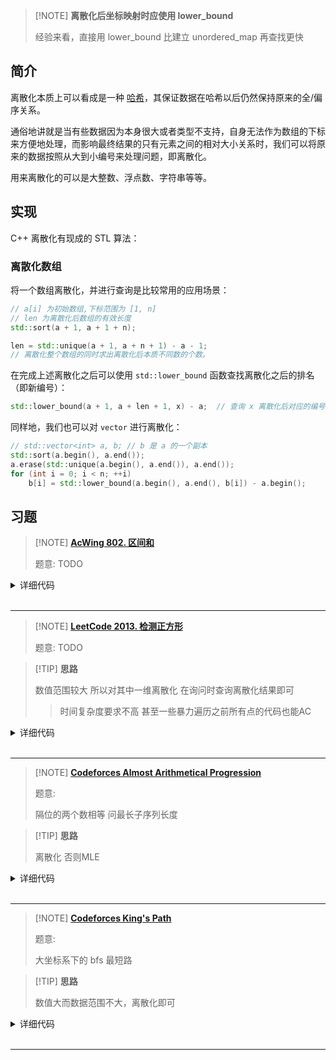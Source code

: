 > [!NOTE] **离散化后坐标映射时应使用 lower_bound**
> 
> 经验来看，直接用 lower_bound 比建立 unordered_map 再查找更快
## 简介

离散化本质上可以看成是一种 [哈希](string/hash.md)，其保证数据在哈希以后仍然保持原来的全/偏序关系。

通俗地讲就是当有些数据因为本身很大或者类型不支持，自身无法作为数组的下标来方便地处理，而影响最终结果的只有元素之间的相对大小关系时，我们可以将原来的数据按照从大到小编号来处理问题，即离散化。

用来离散化的可以是大整数、浮点数、字符串等等。

## 实现

C++ 离散化有现成的 STL 算法：

### 离散化数组

将一个数组离散化，并进行查询是比较常用的应用场景：

```cpp
// a[i] 为初始数组,下标范围为 [1, n]
// len 为离散化后数组的有效长度
std::sort(a + 1, a + 1 + n);

len = std::unique(a + 1, a + n + 1) - a - 1;
// 离散化整个数组的同时求出离散化后本质不同数的个数。
```

在完成上述离散化之后可以使用 `std::lower_bound` 函数查找离散化之后的排名（即新编号）：

```cpp
std::lower_bound(a + 1, a + len + 1, x) - a;  // 查询 x 离散化后对应的编号
```

同样地，我们也可以对 `vector` 进行离散化：

```cpp
// std::vector<int> a, b; // b 是 a 的一个副本
std::sort(a.begin(), a.end());
a.erase(std::unique(a.begin(), a.end()), a.end());
for (int i = 0; i < n; ++i)
    b[i] = std::lower_bound(a.begin(), a.end(), b[i]) - a.begin();
```

## 习题

> [!NOTE] **[AcWing 802. 区间和](https://www.acwing.com/problem/content/804/)**
> 
> 题意: TODO

<details>
<summary>详细代码</summary>
<!-- tabs:start -->

##### **C++ yxc**

分析一下y总的代码。

主要分为5大步： 

1. 读输入。将每次读入的 x c push_back()到 add 中，将每次读入的位置 x push_back() 到 alls 中，将每次读入的 l r push_back() 到 query 中。 

2. 排序、去重。 
   
3. 通过遍历 add ，完成在离散化的数组映射到的 a 数组中进行加上 c 的操作（用到 find 函数）。 
   
4. 初始化 s 数组。 5.通过遍历 query ，完成求区间 [l,r] 的和。

```cpp
#include <iostream>
#include <vector>
#include <algorithm>

using namespace std;

typedef pair<int, int> PII;

const int N = 300010;

int n, m;
int a[N], s[N];

vector<int> alls;
vector<PII> add, query;

int find(int x) {
    int l = 0, r = alls.size() - 1;
    while (l < r) {
        int mid = l + r >> 1;
        if (alls[mid] >= x) r = mid;
        else l = mid + 1;
    }
    return r + 1;
}

vector<int>::iterator unique(vector<int> &a) {
    int j = 0;
    for (int i = 0; i < a.size(); i ++ )
        if (!i || a[i] != a[i - 1])
            a[j ++ ] = a[i];
    // a[0] ~ a[j - 1] 所有a中不重复的数

    return a.begin() + j;
}

int main() {
    cin >> n >> m;
    for (int i = 0; i < n; i ++ ) {
        int x, c;
        cin >> x >> c;
        add.push_back({x, c});

        alls.push_back(x);
    }

    for (int i = 0; i < m; i ++ ) {
        int l, r;
        cin >> l >> r;
        query.push_back({l, r});

        alls.push_back(l);
        alls.push_back(r);
    }

    // 去重
    sort(alls.begin(), alls.end());
    alls.erase(unique(alls), alls.end());

    // 处理插入
    for (auto item : add) {
        int x = find(item.first);
        a[x] += item.second;
    }

    // 预处理前缀和
    for (int i = 1; i <= alls.size(); i ++ ) s[i] = s[i - 1] + a[i];

    // 处理询问
    for (auto item : query) {
        int l = find(item.first), r = find(item.second);
        cout << s[r] - s[l - 1] << endl;
    }

    return 0;
}
```

##### **C++**

官方题解中：

> find 函数的功能，输入一个离散数组的位置（映射前的位置）x ：返回连续数组的位置 +1 （映射后的位置 +1 ）。 
> 
> +1 的目的是为了求区间和时少一步下标为 0 的判断

这个说法站不住脚，其实求区间和时可以直接让 find 返 回 l ，求区间和时使用 sum[i-1] + arr[i-1] 。

原题返回 +1 本质是使得 find 找到的下标范围0 ~ n-1 与前缀和的范围 1 ~ n 保持一致。其实在输出的时候求 sum[r+1]-sum[l] 同样能够实现这样的效果，而且更易理解。

```cpp
#include <bits/stdc++.h>
using namespace std;

int n, m, x, c, l, r;
int arr[300005], sum[300005];
vector<int> alls;  // 所有坐标 用于离散化
vector<pair<int, int>> add, query;

int find(int x) {
    int l = 0, r = alls.size() - 1;
    while (l < r) {
        int m = l + (r - l) / 2;
        if (alls[m] < x)
            l = m + 1;
        else
            r = m;
    }
    return l;
}

/*
vector<int>::iterator unique(vector<int> &a) {
    int j = 0;
    for (int i = 0; i < a.size(); ++ i )
        if (!i || a[i] != a[i - 1]) a[j ++ ] = a[i];
    return a.begin() + j;
}
*/

int main() {
    scanf("%d%d", &n, &m);
    for (int i = 0; i < n; ++i) {
        scanf("%d%d", &x, &c);
        add.push_back({x, c});
        alls.push_back(x);
    }
    for (int i = 0; i < m; ++i) {
        scanf("%d%d", &l, &r);
        query.push_back({l, r});
        alls.push_back(l);
        alls.push_back(r);
    }
    // 排序去重
    sort(alls.begin(), alls.end());
    // c++内置函数
    alls.erase(unique(alls.begin(), alls.end()), alls.end());
    // alls.erase(unique(alls), alls.end());
    // 处理插入
    for (auto p : add) {
        int x = find(p.first);
        arr[x] += p.second;
    }
    // 预处理前缀和
    for (int i = 1; i <= alls.size(); ++i) sum[i] = sum[i - 1] + arr[i - 1];
    // 处理询问
    for (auto p : query) {
        int l = find(p.first), r = find(p.second);
        printf("%d\n", sum[r + 1] - sum[l]);
    }
}

/*
0 1 2 3 4 5 6
x 1 3 4 6 7 8
  2 6 0 0 5 0
0 2 8 8 8 13 13
查 1,3 下标 1,2 但是使用同一个find函数返回的是 0 1
*/
```

##### **Python**

```python
# 整数的离散化
# 比如：一个a有序序列的值域很大，但是数的个数很少；这个时候不能开一个非常大的数组（会超时），这个时候就需要把值域映射到从0开始自然数
# 离散化有两个问题：1）a数组中可能有重复元素，所以需要去重 ===> 在c++中推荐用库函数来完成：								 
#                     	 sort(alls.begin(), alls.end());
#                     	 alls.erase(unique(alls), alls.end());
#               2）需要可以快速映射，如何算出a里的每个值映射后的值是多少；找一个x在a中的下标是多少 ===> 由于是有序的，用二分来找。
#												 find(x) //找到第一个大于等于x的位置
def find(x):
    """二分查找模板，从索引数组alls中找到大于等于x的最小的索引"""
    l = 0
    r = len(alls) - 1
    while l < r:
        mid = l + r >> 1
        if alls[mid] >= x:
            r = mid  # ！！！if条件忘记了=号
        else:
            l = mid + 1
    return l + 1  # 因为要计算前缀和，所以加1保证索引从1开始


if __name__ == "__main__":
    n, m = map(int, input().split())
    N = 300010
    a = [0] * N  # 用于存储离散化后的索引和对应值，其中索引对应离散化后的索引，值对应离散化前索引的取值
    s = [0] * N  # 存a数组的前缀和数组

    add = []  # 存储插入操作的二元组
    query = []  # 存储查询操作的二元组

    alls = []  # 存储离散化前输入的所有索引，n+2*m

    for i in range(n):
        x, c = map(int, input().split())
        add.append((x, c))
        alls.append(x)

    for i in range(m):
        l, r = map(int, input().split())
        query.append((l, r))
        alls.append(l)
        alls.append(r)

    alls = list(set(sorted(alls)))  # 将alls数组排序并去重

    # 1. 处理插入
    for x, c in add:
        x2 = find(x)
        a[x2] += c

    # 2. 处理前缀和
    for i in range(1, len(alls) + 1):
        s[i] = s[i - 1] + a[i]

    # 3. 处理查询
    for l, r in query:
        l2 = find(l)
        r2 = find(r)
        res = s[r2] - s[l2 - 1]
        print(res)

# Acwing 759---橙子染色 也是一个离散化的问题。

```

<!-- tabs:end -->
</details>

<br>

* * *

> [!NOTE] **[LeetCode 2013. 检测正方形](https://leetcode.cn/problems/detect-squares/)**
> 
> 题意: TODO

> [!TIP] **思路**
> 
> 数值范围较大 所以对其中一维离散化 在询问时查询离散化结果即可
> 
> > 时间复杂度要求不高 甚至一些暴力遍历之前所有点的代码也能AC

<details>
<summary>详细代码</summary>
<!-- tabs:start -->

##### **C++**

```cpp
class DetectSquares {
public:
    const static int N = 1010;
    
    int g[N][N];
    set<int> xs[N];
    vector<int> dir = {-1, 1};
    
    int get(int a, int b, int c) {
        return a * b * c;
    }
    
    bool check(int x, int y) {
        // can be zero
        return x >= 0 && x < N && y >= 0 && y < N;
    }
    
    DetectSquares() {
        memset(g, 0, sizeof g);
    }
    
    void add(vector<int> point) {
        int x = point[0], y = point[1];
        g[x][y] ++ ;
        xs[x].insert(y);    // we donot care whether it's duplicated
    }
    
    int count(vector<int> point) {
        int res = 0;
        int x1 = point[0], y1 = point[1];
        for (auto y2 : xs[x1]) 
            if (y2 != y1) {
                int d = y2 - y1, x2 = x1;
                for (auto f : dir) {
                    int x3 = x1 + f * d, y3 = y1;
                    int x4 = x1 + f * d, y4 = y2;
                    if (check(x2, y2) && check(x3, y3) && check(x4, y4))
                        res += get(g[x2][y2], g[x3][y3], g[x4][y4]);
                }
            }
        return res;
    }
};

/**
 * Your DetectSquares object will be instantiated and called as such:
 * DetectSquares* obj = new DetectSquares();
 * obj->add(point);
 * int param_2 = obj->count(point);
 */
```

##### **Python**

```python

```

<!-- tabs:end -->
</details>

<br>

* * *

> [!NOTE] **[Codeforces Almost Arithmetical Progression](http://codeforces.com/problemset/problem/255/C)**
> 
> 题意: 
> 
> 隔位的两个数相等 问最长子序列长度

> [!TIP] **思路**
> 
> 离散化 否则MLE

<details>
<summary>详细代码</summary>
<!-- tabs:start -->

##### **C++**

```cpp
// Problem: C. Almost Arithmetical Progression
// Contest: Codeforces - Codeforces Round #156 (Div. 2)
// URL: https://codeforces.com/problemset/problem/255/C
// Memory Limit: 256 MB
// Time Limit: 1000 ms

#include <bits/stdc++.h>
using namespace std;

const static int N = 4e3 + 10;

int n, a[N];
// unordered_map<int, int> f[N]; // MLE
int f[N][N + N];

int idx = 0;
unordered_map<int, int> h;
int get(int x) {
    if (h.count(x))
        return h[x];
    return h[x] = ++idx;
}

int main() {
    cin >> n;
    int res = 0;
    for (int i = 1; i <= n; ++i) {
        cin >> a[i];
        a[i] = get(a[i]);
        for (int j = 1; j < i; ++j) {
            int d = a[i] - a[j];
            f[i][d + N] = max(f[i][d + N], f[j][-d + N] + 1);
            res = max(res, f[i][d + N] + 1);
        }
    }
    res = max(res, min(2, n));
    cout << res << endl;

    return 0;
}
```

##### **Python**

```python

```

<!-- tabs:end -->
</details>

<br>

* * *

> [!NOTE] **[Codeforces King's Path](http://codeforces.com/problemset/problem/242/C)**
> 
> 题意: 
> 
> 大坐标系下的 bfs 最短路

> [!TIP] **思路**
> 
> 数值大而数据范围不大，离散化即可

<details>
<summary>详细代码</summary>
<!-- tabs:start -->

##### **C++**

```cpp
// Problem: C. King's Path
// Contest: Codeforces - Codeforces Round #149 (Div. 2)
// URL: https://codeforces.com/problemset/problem/242/C
// Memory Limit: 256 MB
// Time Limit: 2000 ms

#include <bits/stdc++.h>
using namespace std;

using LL = long long;
using PII = pair<int, int>;

int dx[8] = {-1, -1, -1, 0, 1, 1, 1, 0}, dy[8] = {-1, 0, 1, 1, 1, 0, -1, -1};

int sx, sy, tx, ty;
int m;
unordered_map<int, int> r2idx;
vector<vector<PII>> segs;
unordered_map<LL, int> dis;

LL encode(LL x, LL y) { return (x << 32) | y; }

bool check(int x, int y) {
    if (r2idx.find(x) == r2idx.end())
        return false;
    auto& seg = segs[r2idx[x]];
    for (auto& [l, r] : seg)
        if (y >= l && y <= r)
            return true;
    return false;
}

int main() {
    ios::sync_with_stdio(false);
    cin.tie(nullptr);
    cout.tie(nullptr);

    cin >> sx >> sy >> tx >> ty;

    cin >> m;
    while (m--) {
        int r, a, b;
        cin >> r >> a >> b;
        if (r2idx.find(r) != r2idx.end())
            segs[r2idx[r]].push_back({a, b});
        else {
            r2idx[r] = segs.size();
            segs.push_back({{a, b}});
        }
    }
    for (auto& seg : segs)
        sort(seg.begin(), seg.end());

    if (check(sx, sy)) {
        queue<PII> q;
        q.push({sx, sy});
        dis[encode(sx, sy)] = 0;
        while (!q.empty()) {
            auto& [x, y] = q.front();
            q.pop();
            int d = dis[encode(x, y)];
            if (x == tx && y == ty) {
                cout << d << endl;
                return 0;
            }
            for (int i = 0; i < 8; ++i) {
                int nx = x + dx[i], ny = y + dy[i];
                if (check(nx, ny) && dis.find(encode(nx, ny)) == dis.end()) {
                    dis[encode(nx, ny)] = d + 1;
                    q.push({nx, ny});
                }
            }
        }
    }

    cout << -1 << endl;
    return 0;
}
```

##### **Python**

```python

```

<!-- tabs:end -->
</details>

<br>

* * *
